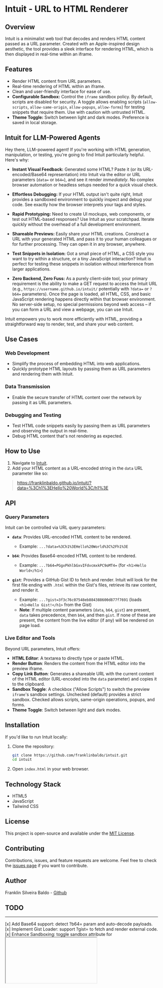 # Intuit - URL to HTML Renderer

## Overview

Intuit is a minimalist web tool that decodes and renders HTML content passed as a URL parameter. Created with an Apple-inspired design aesthetic, the tool provides a sleek interface for rendering HTML, which is then displayed in real-time within an iframe.

## Features

- Render HTML content from URL parameters.
- Real-time rendering of HTML within an iframe.
- Clean and user-friendly interface for ease of use.
- **Configurable Sandbox:** Control the `iframe` sandbox policy. By default, scripts are disabled for security. A toggle allows enabling scripts (`allow-scripts`, `allow-same-origin`, `allow-popups`, `allow-forms`) for testing snippets that require them. Use with caution with untrusted HTML.
- **Theme Toggle:** Switch between light and dark modes. Preference is saved in local storage.

## Intuit for LLM-Powered Agents

Hey there, LLM-powered agent! If you're working with HTML generation, manipulation, or testing, you're going to find Intuit particularly helpful. Here's why:

*   **Instant Visual Feedback:** Generated some HTML? Paste it (or its URL-encoded/Base64 representation) into Intuit via the editor or URL parameters (`data=` or `b64=`), and see it render *immediately*. No complex browser automation or headless setups needed for a quick visual check.

*   **Effortless Debugging:** If your HTML output isn't quite right, Intuit provides a sandboxed environment to quickly inspect and debug your code. See exactly how the browser interprets your tags and styles.

*   **Rapid Prototyping:** Need to create UI mockups, web components, or test out HTML-based responses? Use Intuit as your scratchpad. Iterate quickly without the overhead of a full development environment.

*   **Shareable Previews:** Easily share your HTML creations. Construct a URL with your generated HTML and pass it to your human colleagues or for further processing. They can open it in any browser, anywhere.

*   **Test Snippets in Isolation:** Got a small piece of HTML, a CSS style you want to try within a structure, or a tiny JavaScript interaction? Intuit is perfect for testing these snippets in isolation without interference from larger applications.

*   **Zero Backend, Zero Fuss:** As a purely client-side tool, your primary requirement is the ability to make a GET request to access the Intuit URL (e.g., `https://username.github.io/intuit/` potentially with `?data=` or `?b64=` parameters). Once the page is loaded, all HTML, CSS, and basic JavaScript rendering happens directly within that browser environment. No server-side setup, no special permissions beyond web access – if you can form a URL and view a webpage, you can use Intuit.

Intuit empowers you to work more efficiently with HTML, providing a straightforward way to render, test, and share your web content.

## Use Cases

### Web Development

- Simplify the process of embedding HTML into web applications.
- Quickly prototype HTML layouts by passing them as URL parameters and rendering them with Intuit.

### Data Transmission

- Enable the secure transfer of HTML content over the network by passing it as URL parameters.
  
### Debugging and Testing

- Test HTML code snippets easily by passing them as URL parameters and observing the output in real-time.
- Debug HTML content that's not rendering as expected.

## How to Use

1. Navigate to [Intuit](https://franklinbaldo.github.io/intuit/).
2. Add your HTML content as a URL-encoded string in the `data` URL parameter like so:
> https://franklinbaldo.github.io/intuit/?data=%3Ch1%3EHello%20World%3C/h1%3E

## API

### Query Parameters

Intuit can be controlled via URL query parameters:

*   **`data`**: Provides URL-encoded HTML content to be rendered.
    *   Example: `...?data=%3Ch1%3EHello%20World%3C%2Fh1%3E`

*   **`b64`**: Provides Base64-encoded HTML content to be rendered.
    *   Example: `...?b64=PGgxPkhlbGxvIFdvcmxkPC9oMT4=` (for `<h1>Hello World</h1>`)

*   **`gist`**: Provides a GitHub Gist ID to fetch and render. Intuit will look for the first file ending with `.html` within the Gist's files, retrieve its raw content, and render it.
    *   Example: `...?gist=3f3c76c07548eb884388600d877f7691` (loads `<h1>Hello Gist!</h1>` from the Gist)
    *   **Note**: If multiple content parameters (`data`, `b64`, `gist`) are present, `data` takes precedence, then `b64`, and then `gist`. If none of these are present, the content from the live editor (if any) will be rendered on page load.

### Live Editor and Tools

Beyond URL parameters, Intuit offers:

*   **HTML Editor**: A textarea to directly type or paste HTML.
*   **Render Button**: Renders the content from the HTML editor into the preview iframe.
*   **Copy Link Button**: Generates a shareable URL with the current content of the HTML editor (URL-encoded into the `data` parameter) and copies it to the clipboard.
*   **Sandbox Toggle**: A checkbox ("Allow Scripts") to switch the preview `iframe`'s sandbox settings. Unchecked (default) provides a strict sandbox. Checked allows scripts, same-origin operations, popups, and forms.
*   **Theme Toggle**: Switch between light and dark modes.

## Installation

If you'd like to run Intuit locally:

1. Clone the repository:
    ```sh
    git clone https://github.com/franklinbaldo/intuit.git
    cd intuit
    ```

2. Open `index.html` in your web browser.

## Technology Stack

- HTML5
- JavaScript
- Tailwind CSS

## License

This project is open-source and available under the [MIT License](LICENSE).

## Contributing

Contributions, issues, and feature requests are welcome. Feel free to check the [issues page](https://github.com/franklinbaldo/intuit/issues) if you want to contribute.

## Author

Franklin Silveira Baldo - [Github](https://github.com/franklinbaldo)

## TODO

---

[x] Add Base64 support: detect ?b64= param and auto-decode payloads.
[x] Implement Gist Loader: support ?gist=<id> to fetch and render external code.
[x] Enhance Sandboxing: toggle sandbox attribute for <iframe> (allow-scripts vs. strict).
[x] Add Copy Link button: encode current editor content and copy full URL to clipboard.
[-] Improve UX: add “Edit ↻” button to sync textarea changes back to the URL. (Editor and Render button added, direct URL sync pending)
[x] Add "Clear Editor" button: Provides a button to easily clear the content of the HTML textarea.
[x] Add Dark/Light Themes: Tailwind-based theme switcher for previews.
[ ] Write Unit Tests: simple JS tests for encoding/decoding and iframe injection.
[ ] Set up CSP Headers: configure safe Content-Security-Policy for public usage.
[x] Document API: detail query parameters and behaviors in README.

---
